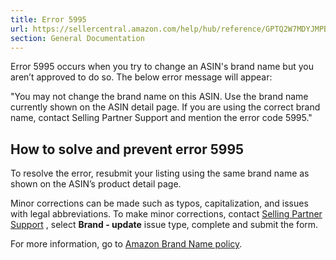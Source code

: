 ```yaml
---
title: Error 5995
url: https://sellercentral.amazon.com/help/hub/reference/GPTQ2W7MDYJMPB97
section: General Documentation
---
```


Error 5995 occurs when you try to change an ASIN's brand name but you aren’t
approved to do so. The below error message will appear:

"You may not change the brand name on this ASIN. Use the brand name currently
shown on the ASIN detail page. If you are using the correct brand name,
contact Selling Partner Support and mention the error code 5995."

## How to solve and prevent error 5995

To resolve the error, resubmit your listing using the same brand name as shown
on the ASIN’s product detail page.

Minor corrections can be made such as typos, capitalization, and issues with
legal abbreviations. To make minor corrections, contact [Selling Partner
Support](/hz/contact-us) , select **Brand - update** issue type, complete and
submit the form.

For more information, go to [Amazon Brand Name
policy](/help/hub/reference/G2N3GKE5SGSHWYRZ).

